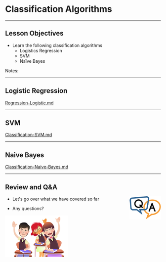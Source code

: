 # Classification Algorithms

---

## Lesson Objectives

* Learn the following classification algorithms
    * Logistics Regression
    * SVM
    * Naïve Bayes

Notes:

---

## Logistic Regression

[Regression-Logistic.md](Regression-Logistic.md)

---

## SVM

[Classification-SVM.md](Classification-SVM.md)

---

## Naive Bayes

[Classification-Naive-Bayes.md](Classification-Naive-Bayes.md)

---

## Review and Q&A

<img src="../../assets/images/icons/q-and-a-1.png" style="width:20%;float:right;" />

- Let's go over what we have covered so far

- Any questions?

<img src="../../assets/images/icons/quiz-icon.png" style="width:40%;" />
